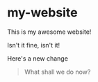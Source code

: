 # my-website

This is my awesome website!

Isn't it fine, isn't it!

Here's a new change

> What shall we do now?
